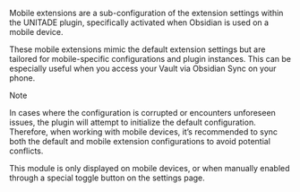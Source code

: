 Mobile extensions are a sub-configuration of the extension settings within the UNITADE plugin, specifically activated when Obsidian is used on a mobile device.

These mobile extensions mimic the default extension settings but are tailored for mobile-specific configurations and plugin instances. This can be especially useful when you access your Vault via Obsidian Sync on your phone.

> [!Note]
> In cases where the configuration is corrupted or encounters unforeseen issues, the plugin will attempt to initialize the default configuration. Therefore, when working with mobile devices, it’s recommended to sync both the default and mobile extension configurations to avoid potential conflicts.

This module is only displayed on mobile devices, or when manually enabled through a special toggle button on the settings page. 

